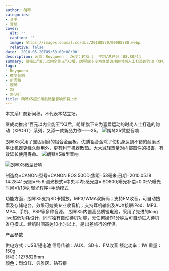 ```yaml
---
author: 朗琴
categories:
- 音响
- 音频
cover:
  alt: ''
  caption: ''
  image: https://images.soomal.cc/doc/20100520/00005580.webp
  relative: false
date: '2010-05-20T09:53:00+08:00'
description: 源自：Royqueen | 版权：转载 |  平均/总评分：08.80/44
summary: 继推出“百元以内全能王”X3后，朗琴旗下专为喜爱运动的时尚人士打造的韵动（XPORT）系列又添一款新品力作――X5。朗琴X5采用了坚固耐磨的铝合金面板，优质铝合金除了使机身达到不错的耐磨水平让机器更经久耐用外，更有利于机器散热。大大减轻热量对内部器件的损害，有效延长使用寿命。功能方面，朗琴X5支持SD卡播放，MP3/WMA双解码；支持FM收音，可自动搜索及存储电台，效果可媲美专业收音机；支持耳机输出及AUX接驳……
tags:
- Royqueen
- 微型音响
- 新闻稿
- 朗琴
- X5
- XPORT
title: 朗琴X5超长续航微型音响即将上市
---
```


本文系厂商新闻稿，不代表本站立场。



继成功推出“百元以内全能王”X3后，朗琴旗下专为喜爱运动的时尚人士打造的韵动（XPORT）系列，又添一款新品力作――X5。
![朗琴X5微型音响](https://images.soomal.cc/doc/20100520/00005579.webp)




朗琴X5采用了坚固耐磨的铝合金面板，优质铝合金除了使机身达到不错的耐磨水平让机器更经久耐用外，更有利于机器散热。大大减轻热量对内部器件的损害，有效延长使用寿命。
![朗琴X5微型音响](https://images.soomal.cc/doc/20100520/00005580.webp)




![朗琴X5微型音响](https://images.soomal.cc/doc/20100520/00005581.webp)

制造商=CANON;型号=CANON EOS 500D;焦距=53毫米;日期=2010.05.18 14:28:41;光圈=F5.6;测光模式=中央平均;感光度=ISO800;曝光补偿=0.0EV;曝光时间=1/13秒;曝光程序=手动模式


功能方面，朗琴X5支持SD卡播放，MP3/WMA双解码；支持FM收音，可自动搜索及存储电台，效果可媲美专业收音机；支持耳机输出及AUX接驳iPod、MP3、MP4、手机、PSP等多种音源。
朗琴X5内置高品质锂电池，采用了先进的long live超低功耗设计，同时独有自动待机功能，无任何操作1分钟后可自动进入待机省电模式。续航时间高达10小时以上，是出差旅行的伴侣。

产品参数

供电方式：USB/锂电池
  信号传输：AUX、SD卡、FM收音
额定功率：1W
重量：150g  
体积：127*68*26mm  
颜色：烈焰红、典雅灰、钻石银